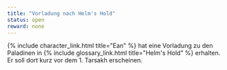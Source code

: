 ```yaml
---
title: "Vorladung nach Helm's Hold"
status: open
reward: none
---
```


{% include character_link.html title="Ean" %} hat eine Vorladung zu den Paladinen in {% include
glossary_link.html title="Helm's Hold" %} erhalten. Er soll dort kurz vor dem 1. Tarsakh erscheinen.
